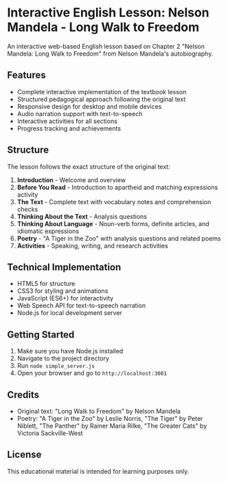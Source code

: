 # Interactive English Lesson: Nelson Mandela - Long Walk to Freedom

An interactive web-based English lesson based on Chapter 2 "Nelson Mandela: Long Walk to Freedom" from Nelson Mandela's autobiography.

## Features

- Complete interactive implementation of the textbook lesson
- Structured pedagogical approach following the original text
- Responsive design for desktop and mobile devices
- Audio narration support with text-to-speech
- Interactive activities for all sections
- Progress tracking and achievements

## Structure

The lesson follows the exact structure of the original text:

1. **Introduction** - Welcome and overview
2. **Before You Read** - Introduction to apartheid and matching expressions activity
3. **The Text** - Complete text with vocabulary notes and comprehension checks
4. **Thinking About the Text** - Analysis questions
5. **Thinking About Language** - Noun-verb forms, definite articles, and idiomatic expressions
6. **Poetry** - "A Tiger in the Zoo" with analysis questions and related poems
7. **Activities** - Speaking, writing, and research activities

## Technical Implementation

- HTML5 for structure
- CSS3 for styling and animations
- JavaScript (ES6+) for interactivity
- Web Speech API for text-to-speech narration
- Node.js for local development server

## Getting Started

1. Make sure you have Node.js installed
2. Navigate to the project directory
3. Run `node simple_server.js`
4. Open your browser and go to `http://localhost:3001`

## Credits

- Original text: "Long Walk to Freedom" by Nelson Mandela
- Poetry: "A Tiger in the Zoo" by Leslie Norris, "The Tiger" by Peter Niblett, "The Panther" by Rainer Maria Rilke, "The Greater Cats" by Victoria Sackville-West

## License

This educational material is intended for learning purposes only.
